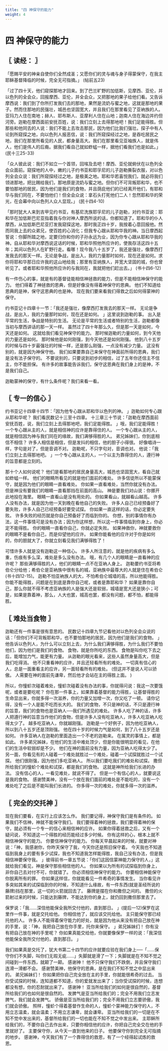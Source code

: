 ```yaml
---
title: "四 神保守的能力"
weight: 4
---
```


# 四 神保守的能力


## 〖 读经： 〗

「愿赐平安的神亲自使你们全然成圣；又愿你们的灵与魂与身子得蒙保守，在我主耶稣基督降临的时候，完全无可指摘。」
(帖前五23)

「过了四十天，他们窥探那地才回来。到了巴兰旷野的加低斯，见摩西、亚伦，并以色列的全会众，回报摩西、亚伦，并全会众，又把那地的果子给他们看。又告诉摩西说：我们到了你所打发我们去的那地，果然是流奶与蜜之地，这就是那地的果子。然而住那地的民强壮，城邑也坚固宽大，并且我们在那里看见了亚衲族的人。亚玛力人住在南地；赫人、耶布斯人、亚摩利人住在山地；迦南人住在海边并约但河旁。迦勒在摩西面前安抚百姓，说：我们立刻上去得那地吧！我们足能得胜。但那些和他同去的人说：我们不能上去攻击那民，因为他们比我们强壮。探子中有人论到所窥探之地，向以色列人报恶信，说：我们所窥探经过之地，是吞吃居民之地，我们在那里所看见的人民，都身量高大。我们在那里看见亚袖族人，就是伟人，他们是伟人的后裔。据我们看自己就如蚱蜢一样，据他们看我们也是如此。」
(民十三25-33)

「众人彼此说：我们不如立一个首领，回埃及去吧！摩西、亚伦就俯伏在以色列全会众面前。窥探地的人中，嫩的儿子约书亚和耶孚尼的儿子迦勒撕裂衣服，对以色列全会众说：我们所窥探经过之地，是极美之地。耶和华若喜悦我们，就必将我们领进那地，把比赐给我们，那地原是流奶与蜜之地。但你们不可背叛耶和华，也不要怕那地的居民，因为他们是我们的食物，并且荫庇他们的已经离开他们，有耶和华与我们同在，不要怕他们！但全会众说：拿石头打死他们二人！忽然耶和华的荣光，在会幕中向以色列人众人显现。」
(民十四4-10)

「那时犹大人来到吉甲见约书亚，有基尼洗族耶孚尼的儿子迦勒，对约书亚说：耶和华在加低斯巴尼亚指着我与你对神人摩西所说的话，你都知道了。耶和华的仆人摩西，从加低斯巴尼亚打发我窥探这地，那时我正四十岁，我按着心意回报他。然而同我上去的众弟兄，使百姓的心消化；但我专心跟从耶和华我的神。当日摩西起誓说：你脚所踏之地，定要归你和你的子孙永远为业，因为你专心跟从耶和华我的神。自从耶和华对摩西说这话的时候，耶和华照他所应许的，使我存活这四十五年；其间以色列人在旷野行走。看哪！现今我八十五岁了，我还是强壮，像摩西打发我去的那天一样。无论是争战，是出入，我的力量那时如何，现在还是如何。求你将耶和华那日应许我的这山地给我；那里有亚纳族人，并宽大坚固的城，你也曾听见了。或者耶和华照他所应许的与我同在，我就把他们赶出去。」
(书十四6-12)

有一件伤心的事，就是有的基督徒能相信神拯救的能力，但是不能相信神保守的能力。
他们得着了神拯救的恩典，但是好像没有得着神保守的恩典。
他们不知道给恩典的是神，保守这恩典的也是神。
现在我们要来看我们得救之后如何得蒙神的保守。

约书亚记十四章十一节：「我还是强壮，像摩西打发我去的那天一样。
无论是争战，是出入，我的力量那时如何，现在还是如何。
」这里说到迦勒的事。
出入是平常的生活，争战是特别的生活。
无论是平常的生活或者特别的生活，迦勒都像当初与摩西讲话的那一天一样。
虽然过了四十年那么久，但是那一天是如何，今天还是如何。
这就给我们看见神保守的能力。
那时候迦勒的力量如何，到今天他的力量还是如何。
那时候他是如何刚强，到今天他还是如何刚强。
他到八十五岁的时候与四十岁最强壮的时候一样，还是那么刚强，一点没有减少力量。
这没有别的，就是因为神保守他。
我们如果要靠自己来保守在神面前所得的恩典，我们是没有法子保守的。
不要说别的，只要说到初步的相信，过了五年你还信主不信主，你不能担保。
有许多的故事能告诉我们，保守这恩典在我们身上的是神，不是我们自己。

迦勒蒙神的保守，有什么条件呢？我们来看一看。

## 〖 专一的信心 〗

约书亚记十四章十四节：「因为他专心跟从耶和华以色列的神。
」迦勒如何专心跟从耶和华呢？
我们看民数记十三至十四章。
十三章三十节说：「迦勒在摩西面前安抚百姓，说，我们立刻上去得那地吧，我们足能得胜。
」哦，我们足能得胜！
一个专心跟从主的人，就是相信神的应许是靠得住的人。
一个专心跟从主的人，就是相信因为神与我们同在的缘故，我们满够得胜的人。
弟兄姊妹们，你到底相信不相信？
许多人相信是相信，但是发抖的相信，他的胆子小得很。
好像唱诗一样，字句是对了，但是音调不对。
迦勒呢，不只字句对，音调也对。
他说：「我们立刻上去得那地吧。
」一个专心跟从主的人，一个以主为靠得住的人，遵行神的旨意都是立刻的。

那十个人如何说呢？
他们是看那地的居民身量高大，城邑也坚固宽大，看自己就如蚱蜢一样。
他们的眼睛所看见的就是他们面前的难处。
许多信徒所以不能蒙保守，就是因为他们的眼睛一直看难处。
你如果一直看难处，当然你就没有办法。
但是神没有要我们的眼睛一直看那挡在前面的高山。
神是要我们对山说：你挪开此地投在海里。
眼睛一直看山是没有用处的。
你如果看山，就越看山越高。
许多人没有办法，就是因为他一天到晚在看他自己的失败。
许多人自己已经预备好了要失败，许多人自己已经预备好要受试探。
你如果一直这样的话，你必定要失败。
许多失败的经历就是你自己预备好了而临到你的。
你想，别的事情你有办法，这一件事情可是没有办法；因为你这样想，所以这一件事情临到你身上，你必定不能得胜。
你的眼睛一直看你自己，你就必定失败。
如果神救你，神就要救你的眼睛不是看你自己，而是仰望他的应许。
如果你能看他的应许对于你是如何的，你的胆就大了，你就立刻看见我们满够得胜了！

可惜许多人就是没有迦勒这一种信心。
许多人所注意的，就是他的疾病有多么重，伤痕有多么深，难处是多么没有办法。
哦，有几个人的眼睛是一直看神的应许呢？
那些满够得胜的人，他们的眼睛一点不在亚衲人身上。
迦勒要约书亚将希伯仑分给他；希伯仑是亚衲族中很有名的城，亚衲族中最尊大的人就是住在希伯仑(书十四12-15)。
迦勒不怕亚衲族人的大，不怕希伯仑城墙的高，所以他能得胜。
你能不能得胜，问题是在到底是靠你自己呢，或者是靠耶和华？
如果是靠你自己，那么你就不得不考虑亚衲族的人是强大还是软弱，城墙是宽大还是狭小；可是，如果是靠着神，那么，人大也罢，城高也罢，都没有问题，都不怕，都能得胜。

## 〖 难处当食物 〗

迦勒还有一件事是很有意思的。
民数记十四章九节记看他对以色列全会众说的话：「但你们不可背叛耶和华，也不要怕那地的居民，因为他们是我们的食物。
」他告诉以色列人，为什么可以立刻上去，为什么我们满够得胜，为什么我们不要怕他们，因为他们是我们的食物。
食物，就是你所吃的东西。
食物是叫你吃下去之后，能增加力气，能更有力量。
从迦勒的眼光看来，这些人虽然身量高大，但是我们吃得消。
他不只重看神的应许，并且还轻看所有的难处。
一切真有信心的人，总是一面重看主的应许，另一面轻看所有的难处。
(但这并不是说人可以骄傲。
人需要在神的面前先谦卑，然后他才会站在主的得胜上面。
)

所以，你憧蚧次碰着难处，憧蚧次碰着没有办法的事，你就得问说：我这一次要饿呢，或者是要吃呢？
你在那一件事上，如果靠着基督的能力得胜，让基督得胜的生命显出来，你就多得一次滋养，你的力量又加增一次，你又吃了一顿。
请你记得，没有一个人是能不吃而长大的。
我们的食物，不只是神的话，不只是遵行神的旨意，我们的食物也是亚衲人──我们所遇见的难处。
许多人吃了神的话，许多人把遵行神的旨意当作他们的食物，但是许多人没有吃亚衲人，许多人吃亚衲人吃得太少了。
越多吃亚衲人，你就越刚强。
迦勒是一个好例子，因为他吃亚衲人，所以到八十五岁还是顶刚强。
他在四十岁的时候力气是如何，到了八十五岁还是如何。
许多亚衲人在迦勒的里面造出一个不老的迦勒来。
在属灵的事情上，都是如此。
许多弟兄姊妹，在他们的生活中难处顶少，但是你能很明显的看见，在他们的生活中软弱却是不少。
他们在神的面前没有力量，因为亚衲人吃得太少了。
另一面，你看见有的人碰着一个难处就胜过一个难处，碰着一个试探就胜过一个试探。
他们很刚强，因为他们多吃亚衲人。
所以我们要吃我们的难处和试探。
撒但所给我们的憧蚧个难处和试探，都是我们的食物。
这就是神所给我们长进的办法。
没有信心的人，一看见难处，就说不得了。
但是一个有信心的人，就要说这是我的食物。
感谢赞美神，没有一个放在我们面前的难处是不能吃的，没有一个难处吃了之后是不能叫我们长进的。
你多得一次的难处，你就多得一次的滋养。

## 〖 完全的交托神 〗

现在我们要看，在实行上应该怎么作。
我们要记得，神保守我们是有条件的。
如果我们不信神，神就不能保守我们。
我们要得着神的拯救，我们要得着神的保守，就必须有一个专一的信心来相信神的应许。
如果你得着拯救之后，又有一个疑问说，不知道这一个得胜的经历能经过多少时候。
你有这样的心，根本上就不相信神保守的能力。
你要信神保守的能力。
你每天早晨起来的时候，就要对神说：「神，我感谢你，你昨天保守了我，今天你还是照旧保守着。
今天我也不知道临到我身上的要有多少试探，我也不知道我怎样能得胜，我自己没有办法，但是我相信神要保守我。
」彼得前书一章五节说：「你们这因信蒙神能力保守的人，」这就给我们看见，神是保守那些相信他的人。
你如果以为所有的试探临到你身上，非你自己去对付不可，你就错了。
你必须相信神保守的能力。
你要相信神能保守你脱离所有的罪。
你如果这样信，你就能看见一件希奇的事情发生。
当你看见许多突如其来的试探临到你的时候，不知道什么缘故，有一件东西(就是圣经所说的藤牌)挡在那里，这一切的火箭就回去了。
藤牌是摆在你和撒但之间的。
撒但的火箭射过来的时候，只能达到藤牌，不能达到你的身上，就仍回到撒但那里去了。

保罗说：「我……深信他能保全我所交付他的，直到那日。
」(提后一12)保罗在这里作一件事，就是交托给他。
你相信他了，就应该交托给他。
主只能保守那已经托他的人。
许多人不能得着保守能力的好处，就是因为他从来没有把自己放在神的手里，说：「神，我把自己放在你手里，托你来保守。
」弟兄姊妹们！
你有没有把自己放在神的手里呢？
你如果真能交给他，你就要像保罗一样的说：「我深信他能保全我所交付他的，直到那日。
」

我们如果真是交托了，犹大书第二十四节的应许就要应验在我们身上──「……保守你们不失脚，叫你们无瑕无疵……」失脚就是滑了一下；失脚就是在不知不觉之间碰到一件东西，就颠了一颠。
感谢神！
他不只保守我们不跌倒，并且保守我们连滑一滑都不会。
感谢赞美神，他保守的恩典，是在我们不知不觉之中显出来的。
弟兄姊妹们！
你如果把你自己完全放在主的手里，你就能很希奇的过去。
当你受试探的时候，连知道都不知道，你的爱就发出来了；当你受试探的时候，连想都没有想，你的忍耐就出来了。
感谢神！
亚当所给我们的如何是很自然的，基督所给我们的也如何是很自然的。
发脾气是亚当所给我们的；完全不用我们立志发脾气，我们就会发脾气。
骄傲是亚当所给我们的；完全不用我们立志要骄傲，我们就会骄傲。
照样，憧蚧个得着基督作生命的人，憧蚧个蒙神能力保守的人，不用立志温柔，就会温柔；不用立志谦卑，就会谦卑。
亚当所给我们的一切是在不知不觉中发出来的，基督所给我们的一切也能在不知不觉之中发出来。
主耶稣所给我们的，不要你自己去作出来，只要你相信他的应许，你把自己完全交在他的手里就好了。
主要保守你，从今天一直到他来的日子。
他要保守你到完全无可指摘的地步。
感谢神，今天我们有了一个靠得住的救恩，有了一个经得起试炼的救恩。
